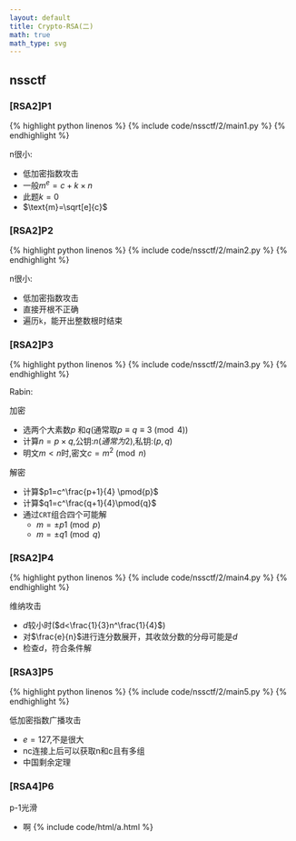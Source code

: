 ```yaml
---
layout: default
title: Crypto-RSA(二)
math: true
math_type: svg
---
```


## nssctf

### [RSA2]P1

{% highlight python linenos %}
{% include code/nssctf/2/main1.py %}
{% endhighlight %}

n很小:

- 低加密指数攻击
- 一般$m^e=c+k \times n$
- 此题$k=0$
- $\text{m}=\sqrt[e]{c}$
  
### [RSA2]P2

{% highlight python linenos %}
{% include code/nssctf/2/main2.py %}
{% endhighlight %}

n很小:

- 低加密指数攻击
- 直接开根不正确
- 遍历`k`，能开出整数根时结束

### [RSA2]P3

{% highlight python linenos %}
{% include code/nssctf/2/main3.py %}
{% endhighlight %}

Rabin:

加密

- 选两个大素数$p$ 和$q$(通常取$p\equiv q\equiv 3 \pmod{4}$)
- 计算$n=p\times q$,公钥:$n(通常为2)$,私钥:$(p,q)$
- 明文$m<n$时,密文$c=m^2 \pmod{n}$

解密

- 计算$p1=c^\frac{p+1}{4} \pmod{p}$
- 计算$q1=c^\frac{q+1}{4}\pmod{q}$
- 通过`CRT`组合四个可能解
  - $m=\pm p1\pmod{p}$
  - $m=\pm q1\pmod{q}$

### [RSA2]P4

{% highlight python linenos %}
{% include code/nssctf/2/main4.py %}
{% endhighlight %}

维纳攻击

- $d$较小时($d<\frac{1}{3}n^\frac{1}{4}$)
- 对$\frac{e}{n}$进行连分数展开，其收敛分数的分母可能是$d$
- 检查$d$，符合条件解

### [RSA3]P5

{% highlight python linenos %}
{% include code/nssctf/2/main5.py %}
{% endhighlight %}

低加密指数广播攻击

- $e=127$,不是很大
- nc连接上后可以获取n和c且有多组
- 中国剩余定理

### [RSA4]P6

p-1光滑

- 啊
{% include code/html/a.html %}
